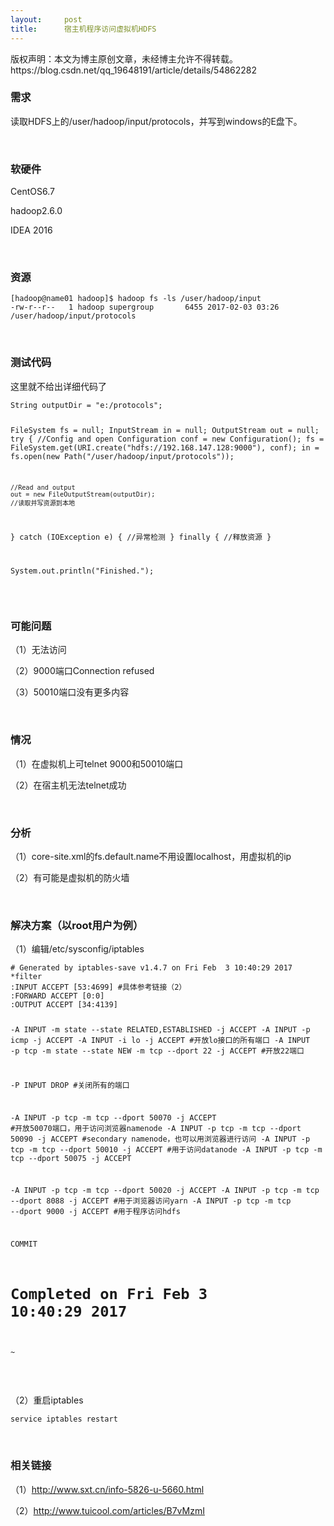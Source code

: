 ```yaml
---
layout:     post
title:      宿主机程序访问虚拟机HDFS
---
```

<div id="article_content" class="article_content clearfix csdn-tracking-statistics" data-pid="blog" data-mod="popu_307" data-dsm="post">
								<div class="article-copyright">
					版权声明：本文为博主原创文章，未经博主允许不得转载。					https://blog.csdn.net/qq_19648191/article/details/54862282				</div>
								            <link rel="stylesheet" href="https://csdnimg.cn/release/phoenix/template/css/ck_htmledit_views-f76675cdea.css">
						<div class="htmledit_views" id="content_views">
                
<h3>需求</h3>
<p>读取HDFS上的/user/hadoop/input/protocols，并写到windows的E盘下。</p>
<p><br></p>
<h3>软硬件</h3>
<p>CentOS6.7</p>
<p>hadoop2.6.0</p>
<p>IDEA 2016</p>
<p><br></p>
<h3>资源</h3>
<p></p>
<pre><code class="language-plain">[hadoop@name01 hadoop]$ hadoop fs -ls /user/hadoop/input
-rw-r--r--   1 hadoop supergroup       6455 2017-02-03 03:26 /user/hadoop/input/protocols</code></pre><br><p></p>
<h3>测试代码</h3>
<p>这里就不给出详细代码了</p>
<p></p>
<pre><code class="language-java">String outputDir = "e:/protocols";

FileSystem fs = null;
InputStream in = null;
OutputStream out = null;
try {
    //Config and open
    Configuration conf = new Configuration();
    fs = FileSystem.get(URI.create("hdfs://192.168.147.128:9000"), conf);
    in = fs.open(new Path("/user/hadoop/input/protocols"));

    //Read and output
    out = new FileOutputStream(outputDir);
    //读取并写资源到本地
} catch (IOException e) {
    //异常检测
} finally {
    //释放资源
}

System.out.println("Finished.");</code></pre>
<p></p>
<p><br></p>
<h3>可能问题</h3>
<div>（1）无法访问</div>
<p>（2）9000端口Connection refused</p>
<p>（3）50010端口没有更多内容</p>
<p><br></p>
<h3>情况</h3>
<p>（1）在虚拟机上可telnet 9000和50010端口</p>
<p>（2）在宿主机无法telnet成功</p>
<p><br></p>
<h3>分析</h3>
<p>（1）core-site.xml的fs.default.name不用设置localhost，用虚拟机的ip</p>
<p>（2）有可能是虚拟机的防火墙</p>
<p><br></p>
<h3>解决方案（以root用户为例）</h3>
<p>（1）编辑/etc/sysconfig/iptables</p>
<p></p>
<pre><code class="language-plain"># Generated by iptables-save v1.4.7 on Fri Feb  3 10:40:29 2017
*filter
:INPUT ACCEPT [53:4699] #具体参考链接（2）
:FORWARD ACCEPT [0:0]
:OUTPUT ACCEPT [34:4139]

-A INPUT -m state --state RELATED,ESTABLISHED -j ACCEPT
-A INPUT -p icmp -j ACCEPT
-A INPUT -i lo -j ACCEPT #开放lo接口的所有端口
-A INPUT -p tcp -m state --state NEW -m tcp --dport 22 -j ACCEPT #开放22端口

-P INPUT DROP #关闭所有的端口

-A INPUT -p tcp -m tcp --dport 50070 -j ACCEPT #开放50070端口，用于访问浏览器namenode
-A INPUT -p tcp -m tcp --dport 50090 -j ACCEPT #secondary namenode，也可以用浏览器进行访问
-A INPUT -p tcp -m tcp --dport 50010 -j ACCEPT #用于访问datanode
-A INPUT -p tcp -m tcp --dport 50075 -j ACCEPT

-A INPUT -p tcp -m tcp --dport 50020 -j ACCEPT
-A INPUT -p tcp -m tcp --dport 8088 -j ACCEPT #用于浏览器访问yarn
-A INPUT -p tcp -m tcp --dport 9000 -j ACCEPT #用于程序访问hdfs

COMMIT
# Completed on Fri Feb  3 10:40:29 2017
~                                                                 </code></pre>
<p></p>
<p><br></p>
<p>（2）重启iptables</p>
<p></p>
<pre><code class="language-plain">service iptables restart</code></pre>
<p></p>
<p><br></p>
<h3>相关链接</h3>
<p>（1）<a href="http://www.sxt.cn/info-5826-u-5660.html" rel="nofollow">http://www.sxt.cn/info-5826-u-5660.html</a><br></p>
<p>（2）<a href="http://www.tuicool.com/articles/B7vMzmI" rel="nofollow">http://www.tuicool.com/articles/B7vMzmI</a></p>
            </div>
                </div>